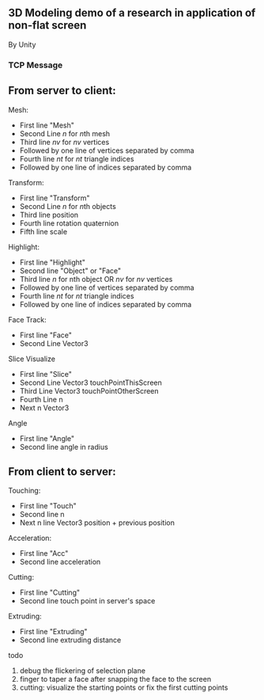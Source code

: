 ## 3D Modeling demo of a research in application of non-flat screen

By Unity

### TCP Message

## From server to client:

Mesh:
- First line "Mesh"
- Second Line $n$ for $n$th mesh
- Third line $nv$ for $nv$ vertices
- Followed by one line of vertices separated by comma
- Fourth line $nt$ for $nt$ triangle indices
- Followed by one line of indices separated by comma

Transform:
- First line "Transform"
- Second Line $n$ for $n$th objects
- Third line position
- Fourth line rotation quaternion
- Fifth line scale

Highlight:
- First line "Highlight"
- Second line "Object" or "Face"
- Third line $n$ for nth object OR $nv$ for $nv$ vertices
- Followed by one line of vertices separated by comma
- Fourth line $nt$ for $nt$ triangle indices
- Followed by one line of indices separated by comma

Face Track:
- First line "Face"
- Second Line Vector3

Slice Visualize 
- First line "Slice"
- Second Line Vector3 touchPointThisScreen
- Third Line Vector3 touchPointOtherScreen
- Fourth Line n
- Next n Vector3

Angle
- First line "Angle"
- Second line angle in radius

## From client to server:


Touching:
- First line "Touch"
- Second line n
- Next n line Vector3 position + previous position

Acceleration:
- First line "Acc"
- Second line acceleration

Cutting:
- First line "Cutting"
- Second line touch point in server's space

Extruding:
- First line "Extruding"
- Second line extruding distance



todo
1. debug the flickering of selection plane 
2. finger to taper a face after snapping the face to the screen
3. cutting: visualize the starting points or fix the first cutting points